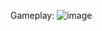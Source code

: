 Gameplay:
![image](https://github.com/AkshaySodhi/PingPong/assets/95957791/af651490-9310-4515-82d2-93f1d2ad94a5)
